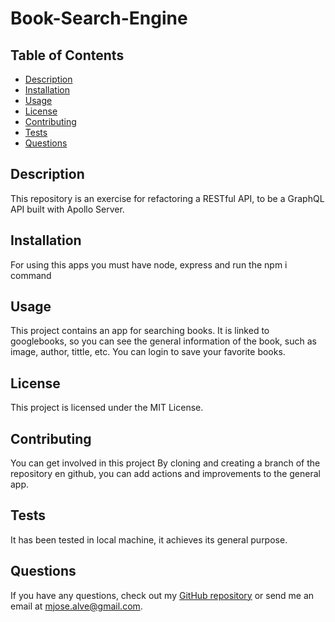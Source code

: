 
# Book-Search-Engine

## Table of Contents
- [Description](#description)
- [Installation](#installation)
- [Usage](#usage)
- [License](#license)
- [Contributing](#contributing)
- [Tests](#tests)
- [Questions](#questions)

## Description
This repository is an exercise for refactoring a RESTful API, to be a GraphQL API built with Apollo Server.

## Installation
For using this apps you must have node, express and run the npm i command

## Usage
This project contains an app for searching books. It is linked to googlebooks, so you can see the general information of the book, such as image, author, tittle, etc. You can login to save your favorite books.

## License
This project is licensed under the MIT License.

## Contributing
You can get involved in this project By cloning and creating a branch of the repository en github, you can add actions and improvements to the general app.

## Tests
It has been tested in local machine, it achieves its general purpose.

## Questions
If you have any questions, check out my [GitHub repository](https://github.com/MajoAlvarezcode) or send me an email at mjose.alve@gmail.com.
